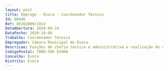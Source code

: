 ```yaml
--- 
layout: post
title: Emprego - Évora - Coordenador Técnico
Id: 80446
Ref: OE202009/1014
DataAbertura: 2020-09-24
DataFecho: 2020-10-09
Trabalho: Coordenador Técnico
Empregador: Câmara Municipal de Évora
Descricao: Funções de chefia técnica e administrativa e realização de atividades de programação e organização do pessoal que coordenam segundo diretivas recebidas. Responsáveis pelo cumprimento dos objetivos definidos para as respetivas secções.
CodigoPostal: 7000-506 ÉVORA
Concelho: Évora
Distrito: Évora
--- 
```

